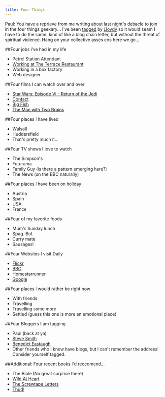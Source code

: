 ```yaml
---
title: Four Things
---
```

Paul: You have a reprieve from me writing about last night's debacle to join in the four things geekary... I've been [tagged](http://www.lloydyweb.org/blog/2006/01/four_things.php) by [Lloydy](http://www.lloydyweb.org) so it would seam I have to do the same, kind of like a blog chain letter, but without the threat of spiritual violence. Hang on your collective asses cos here we go... 

##Four jobs i've had in my life

- Petrol Station Attendant
- [Working at The Terrace Restaurant](http://www.thisiswalsall.co.uk/walsall/page15.html)
- Working in a box factory
- Web designer

##Four films I can watch over and over

- [Star Wars: Episode VI - Return of the Jedi](http://www.imdb.com/title/tt0086190/)
- [Contact](http://www.imdb.com/title/tt0118884/)
- [Big Fish](http://www.imdb.com/title/tt0319061/)
- [The Man with Two Brains](http://www.imdb.com/title/tt0085894/)

##Four places I have lived

- Walsall
- Huddersfield
- That's pretty much it...

##Four TV shows I love to watch

- The Simpson's
- Futurama
- Family Guy (is there a pattern emerging here?)
- The News (on the BBC naturally)

##Four places I have been on holiday

- Austria
- Spain
- USA
- France

##Four of my favorite foods

- Mum's Sunday lunch
- Spag. Bol.
- Curry mate
- Sausages!

##Four Websites I visit Daily

- [Flickr](http://www.flickr.com)
- [BBC](http://www.bbc.co.uk)
- [Homestarrunner](http://www.homestarrunner.com)
- [Google](http://www.google.co.uk)

##Four places I would rather be right now

- With friends
- Travelling
- Travelling some more
- Settled (guess this one is more an emotional place)

##Four Bloggers I am tagging

- Paul (back at ya)
- [Steve Smith](http://orderedlist.com/)
- [Benedict Eastaugh](http://www.ionfish.co.uk/)
- Other friends who I know have blogs, but I can't remember the address! Consider yourself tagged.

##Additional: Four recent books I'd reccomend...

- The Bible (No great surprise there)
- [Wild At Heart](http://www.amazon.co.uk/exec/obidos/ASIN/0785266941/qid=1138372569/sr=2-1/ref=sr_2_19_1/026-8850913-1906000)
- [The Screwtape Letters](http://www.amazon.co.uk/exec/obidos/ASIN/0060652896/qid=1138372597/sr=2-1/ref=sr_2_3_1/026-8850913-1906000)
- [Thud!](http://www.amazon.co.uk/exec/obidos/ASIN/0385608675/qid=1138372626/sr=2-1/ref=sr_2_3_1/026-8850913-1906000)
